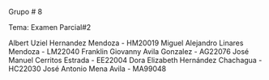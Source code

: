 Grupo # 8 

Tema: Examen Parcial#2

Albert Uziel Hernandez Mendoza - HM20019
Miguel Alejandro Linares Mendoza - LM22040
Franklin Giovanny Avila Gonzalez - AG22076
José Manuel Cerritos Estrada - EE22004
Dora Elizabeth Hernández Chachagua - HC22030
José Antonio Mena Avila - MA99048